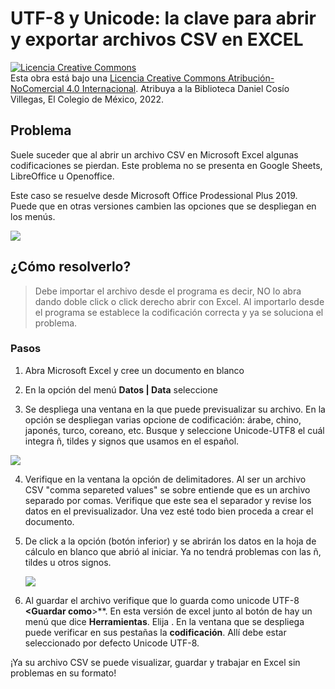 # UTF-8 y Unicode: la clave para abrir y exportar archivos CSV en EXCEL



 <a rel="license" href="http://creativecommons.org/licenses/by-nc/4.0/"><img alt="Licencia Creative Commons" style="border-width:0" src="https://i.creativecommons.org/l/by-nc/4.0/88x31.png" /></a><br />Esta obra está bajo una <a rel="license" href="http://creativecommons.org/licenses/by-nc/4.0/">Licencia Creative Commons Atribución-NoComercial 4.0 Internacional</a>. Atribuya a la Biblioteca Daniel Cosío Villegas, El Colegio de México, 2022.


## Problema 

Suele suceder que al abrir un archivo CSV en Microsoft Excel algunas codificaciones se pierdan. Este problema no se presenta en Google Sheets, LibreOffice u Openoffice. 

Este caso se resuelve desde Microsoft Office Prodessional Plus 2019. Puede que en otras versiones cambien las opciones que se despliegan en los menús. 

![](https://docutopia.tupale.co/uploads/ca0823ea706c6e9e2d86f48a5.JPG)



## ¿Cómo resolverlo?

> Debe importar el archivo desde el programa es decir, NO lo abra dando doble click o click derecho abrir con Excel. Al importarlo desde el programa se establece la codificación correcta y ya se soluciona el problema.

### Pasos

1. Abra Microsoft Excel y cree un documento en blanco
2. En la opción del menú **Datos | Data** seleccione **<obtener datos> <Desde un archivo> <Desde el texto csv>**
    
3. Se despliega una ventana en la que puede previsualizar su archivo. En la opción **<origen del archivo>** se despliegan varias opcione de codificación: árabe, chino, japonés, turco, coreano, etc.  Busque y seleccione Unicode-UTF8 el cuál integra ñ, tildes y signos que usamos en el español.

![](https://docutopia.tupale.co/uploads/ca0823ea706c6e9e2d86f48a6.JPG)

 4. Verifique en la ventana la opción de delimitadores. Al ser un archivo CSV "comma separeted values" se sobre entiende que es un archivo separado por comas. Verifique que este sea el separador y revise los datos en el previsualizador. Una vez esté todo bien proceda a crear el documento. 
    
5. De click a la opción **<cargar>** (botón inferior) y se abrirán los datos en la hoja de cálculo en blanco que abrió al iniciar. Ya no tendrá problemas con las ñ, tildes u otros signos. 
    
    
    
    ![](https://docutopia.tupale.co/uploads/ca0823ea706c6e9e2d86f48a7.JPG)

    
6. Al guardar el archivo verifique que lo guarda como unicode UTF-8 **<Guardar como**>**. En esta versión de excel junto al botón de **<guardar>** hay un menú que dice **Herramientas**. Elija **<opciones web>**. En la ventana que se despliega puede verificar en sus pestañas la **codificación**. Allí debe estar seleccionado por defecto Unicode UTF-8. 
    
¡Ya su archivo CSV se puede visualizar, guardar y trabajar en Excel sin problemas en su formato! 
    

    
